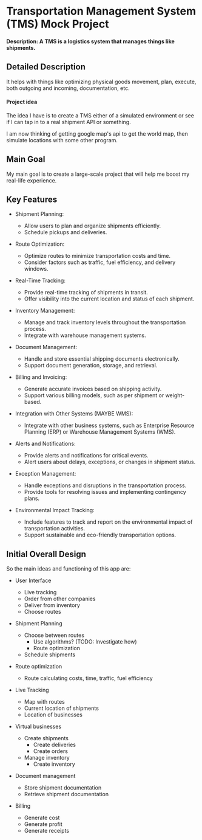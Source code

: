 # Transportation Management System (TMS) Mock Project

#### Description: A TMS is a logistics system that manages things like shipments.

## Detailed Description

It helps with things like optimizing physical goods movement, plan, execute, both outgoing and incoming, documentation, etc.

#### Project idea

The idea I have is to create a TMS either of a simulated environment or see if I can tap in to a real shipment API or something.

I am now thinking of getting google map's api to get the world map, then simulate locations with some other program.

## Main Goal

My main goal is to create a large-scale project that will help me boost my real-life experience.

## Key Features

- Shipment Planning:

  - Allow users to plan and organize shipments efficiently.
  - Schedule pickups and deliveries.

- Route Optimization:

  - Optimize routes to minimize transportation costs and time.
  - Consider factors such as traffic, fuel efficiency, and delivery windows.

- Real-Time Tracking:

  - Provide real-time tracking of shipments in transit.
  - Offer visibility into the current location and status of each shipment.

- Inventory Management:

  - Manage and track inventory levels throughout the transportation process.
  - Integrate with warehouse management systems.

- Document Management:

  - Handle and store essential shipping documents electronically.
  - Support document generation, storage, and retrieval.

- Billing and Invoicing:

  - Generate accurate invoices based on shipping activity.
  - Support various billing models, such as per shipment or weight-based.

- Integration with Other Systems (MAYBE WMS):

  - Integrate with other business systems, such as Enterprise Resource Planning (ERP) or Warehouse Management Systems (WMS).

- Alerts and Notifications:

  - Provide alerts and notifications for critical events.
  - Alert users about delays, exceptions, or changes in shipment status.

- Exception Management:

  - Handle exceptions and disruptions in the transportation process.
  - Provide tools for resolving issues and implementing contingency plans.

- Environmental Impact Tracking:

  - Include features to track and report on the environmental impact of transportation activities.
  - Support sustainable and eco-friendly transportation options.

## Initial Overall Design

So the main ideas and functioning of this app are:

- User Interface

  - Live tracking
  - Order from other companies
  - Deliver from inventory
  - Choose routes

- Shipment Planning

  - Choose between routes
    - Use algorithms? (TODO: Investigate how)
    - Route optimization
  - Schedule shipments

- Route optimization

  - Route calculating costs, time, traffic, fuel efficiency

- Live Tracking

  - Map with routes
  - Current location of shipments
  - Location of businesses

- Virtual businesses

  - Create shipments
    - Create deliveries
    - Create orders
  - Manage inventory
    - Create inventory

- Document management

  - Store shipment documentation
  - Retrieve shipment documentation

- Billing
  - Generate cost
  - Generate profit
  - Generate receipts
